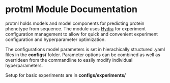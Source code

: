 # protml Module Documentation

protml holds models and model components for predicting protein phenotype from sequence. The module uses [Hydra](https://hydra.cc/) for experiment configuration management to allow for quick and convenient experiment configuration and hyperparameter optimization.

The configurations model parameters is set in hierachically structured .yaml files in the **configs/** folder. Parameter options can be combined as well as overrideen from the commandline to easily modify individual hyperparameters.  

Setup for basic experiments are in **configs/experiments/**